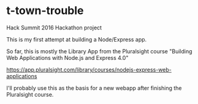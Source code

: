 # t-town-trouble
Hack Summit 2016 Hackathon project

This is my first attempt at building a Node/Express app.

So far, this is mostly the Library App from the Pluralsight course "Building Web Applications with Node.js and Express 4.0"

https://app.pluralsight.com/library/courses/nodejs-express-web-applications

I'll probably use this as the basis for a new webapp after finishing the Pluralsight course.
